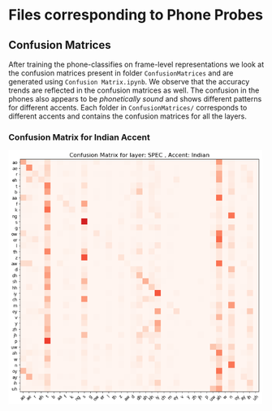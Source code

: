 # Files corresponding to Phone Probes

## Confusion Matrices
After training the phone-classifies on frame-level representations we look at the confusion matrices present in folder `ConfusionMatrices` and are generated using `Confusion Matrix.ipynb`. We observe that the accuracy trends are reflected in the confusion matrices as well. The confusion in the phones also appears to be *phonetically sound* and shows different patterns for different accents. Each folder in `ConfusionMatrices/` corresponds to different accents and contains the confusion matrices for all the layers.

### Confusion Matrix for Indian Accent
<img align="left" width="500" height="500" src=ConfusionMatrices/indian/Conf_spec_indian.png>


